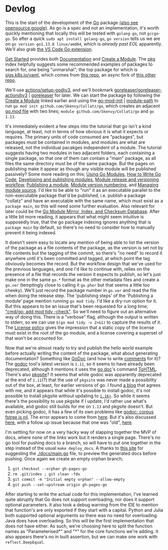 # Devlog
This is the start of the development of the [Go](https://go.dev/) package [(also see opensource.google)](https://cs.opensource.google/go/go). As go is a spec and not an implementation, it's worth quickly mentioning that locally this will be tested with `golang-go`, not `gccgo-go`. So after a quick `sudo apt install golang-go`, `go version` tells us we are on `go version go1.13.8 linux/amd64`, which is _already past EOL_ apparently. We'll also grab [the VS Code Go extension](https://marketplace.visualstudio.com/items?itemName=golang.Go).

[Get Started](https://go.dev/learn/) provides both [Documentation](https://go.dev/doc/) and [Create a Module](https://go.dev/doc/tutorial/create-module). The [pkg](https://pkg.go.dev/) index helpfully suggests some recommended examples of packages to search for, one being "unmarshal"; the top package for which is [sigs.k8s.io/yaml](https://pkg.go.dev/sigs.k8s.io/yaml), which comes from [this repo](https://github.com/kubernetes-sigs/yaml), an async fork of [this other repo](https://github.com/ghodss/yaml).

We'll use [actions/setup-go@v3](https://github.com/marketplace/actions/setup-go-environment), and we'll bookmark [goreleaser/goreleaser-action@v3](https://github.com/marketplace/actions/goreleaser-action) | [goreleaser](https://goreleaser.com/) for later. We can start the package by following the [Create a Module](https://go.dev/doc/tutorial/create-module) linked earlier and using the [go-mod-init](https://go.dev/ref/mod#go-mod-init) | [module-path](https://go.dev/ref/mod#module-path) to run `go mod init github.com/Skenvy/Collatz/go`, which creates an adjacent [go.mod file](https://go.dev/doc/modules/gomod-ref) with two lines; `module github.com/Skenvy/Collatz/go` and `go 1.13`.

It's immediately evident a few steps into the tutorial that go isn't a kind language, at least, not in terms of how obvious it is what it expects or requires. The primary units of code consumed are "packages", but packages must be contained in modules, and modules are what are released, not the individual pacakges independent of a module. The tutorial suggests having two modules in two adjacent folders, each containing a single package, so that one of them can contain a "main" package, as all files the same directory must be of the same package. But the pages on publishing make it appear as though any visible module will be published passively? Some more reading on this; [Using Go Modules](https://go.dev/blog/using-go-modules), [How to Write Go Code](https://go.dev/doc/code), [Developing and publishing modules](https://go.dev/doc/modules/developing), [Module release and versioning workflow](https://go.dev/doc/modules/release-workflow), [Publishing a module](https://go.dev/doc/modules/publishing), [Module version numbering](https://go.dev/doc/modules/version-numbers), and [Managing module source](https://go.dev/doc/modules/managing-source). I'd like to be able to "run" it as an executable parallel to the non-executable package that'd be published, i.e. publish a package "collatz" and have an executable with the same name, which must exist as a `package main`, so this will need some further evaluation. Also relevant for later could be the [Go Module Mirror, Index, and Checksum Database](https://proxy.golang.org/). After a little bit more reading, it appears that what might seem intuitive is supposedly true, that the go package indexing ignores anything that is `package main` by default, so there's no need to consider how to manually prevent it being indexed.

It doesn't seem easy to locate any mention of being able to list the version of the package as a file contents of the package, as the version is set not by file contents but the tagging of the commit, so there's "no need" to record it anywhere until it's been committed and tagged, at which point the tag obviously becomes the record. But the workflow design that we've used for the previous languages, and one I'd like to continue with, relies on the presence of a file that records the version it expects to publish, so let's just make one in the same `go.*` format as the other metadata files and create a `go.ver` (temptingly close to calling it `go.pher` but that seems a little too cheeky). We'll just record the package number in `go.ver` and read the file when doing the release step. The 'publishing steps' of the 'Publishing a module' page mention running `go mod tidy`. I'd like a dry-run option for it. But this appears to be an issue that's been requested for a long time; ["cmd/go: add mod tidy -check"](https://github.com/golang/go/issues/27005). So we'll need to figure out an alternative way of doing this. There is a "verbose" flag, although the output is written to stderr, so we can use `$(go mod tidy -v 2>&1)` to capture the results of it. The [License policy](https://pkg.go.dev/license-policy) gives the impression that a static copy of the license must exist in the root of the go module, and a license covering a superset of that won't be accounted for.

Now that we're almost ready to try and publish the hello world example before actually writing the content of the package, what about generating documentation? Something like [GoDoc](https://go.dev/blog/godoc) (and how to write [comments](https://go.dev/doc/comment) for it)? The [godoc](https://pkg.go.dev/golang.org/x/tools/cmd/godoc) tool's latest version is `1.11`, so it seems to have already been deprecated, although it mentions it uses the [go doc](https://pkg.go.dev/go/doc)'s command [ToHTML](https://pkg.go.dev/go/doc#ToHTML). There's also [pkgsite](https://pkg.go.dev/golang.org/x/pkgsite/cmd/pkgsite)? It seems that while godoc was apparently deprecated at the end of `1.11`(?) that the use of `pkgsite` was never made a possibility out of the box, at least, for earlier versions of go. I found [a blog](https://mdaverde.com/posts/golang-local-docs/) that agrees with me, and it appears that while it's possible to install godoc, it's not possible to install pkgsite without updating to [`1.16+`](https://pkg.go.dev/embed?tab=versions). So while it seems there's the possibility to use pkgsite if I update, I'd rather use what's available, and godoc still builds for me on `1.13` and pkgsite doesn't. But even picking godoc, it has a few of its own problems like [godoc: corpus fstree is nil](https://bugs.launchpad.net/ubuntu/+source/golang-1.9/+bug/1743452). The error appears to come from [here](https://go.googlesource.com/tools/+/refs/heads/release-branch.go1.13/godoc/corpus.go). But it's also discussed [here](https://github.com/golang/go/issues/15049), with a follow up issue because that one was "old", [here](https://github.com/golang/go/issues/23445).

I'm settling for now on a very hacky way of slapping together the MVP of docs, where none of the links work but it renders a single page. There's no go tool for pushing docs to a branch, so will have to put one together in the step instead of the usual `make deploy_docs`. A thanks to [this site](https://www.alexedwards.net/blog/serving-static-sites-with-go) for suggesting the [./docs/main.go](#TODO) file, to preview the generated docs before pushing. Once again we create an empty orphan branch;
1. `git checkout --orphan gh-pages-go`
1. `rm .git/index ; git clean -fdx`
1. `git commit -m "Initial empty orphan" --allow-empty`
1. `git push --set-upstream origin gh-pages-go`

After starting to write the actual code for this implementation, I've learned quite abruptly that Go does not support overloading, nor does it support optional parameters. It also took a debug warning from the IDE to mention that function's are only exported if they start with a capital. Python and Julia both supported optional arguments so there was no need for overloading. Java does have overloading. So this will be the first implementation that does not have either. As such, we're choosing here to split the function names as "Parameterised*" and "*" for the core functions we're adding. It also appears there's no in built assertion, but we can make one work with `reflect.DeepEqual`.

